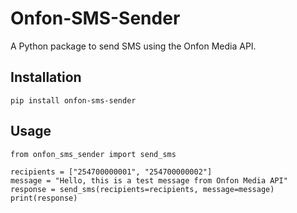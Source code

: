 # Onfon-SMS-Sender
A Python package to send SMS using the Onfon Media API.


## Installation

```
pip install onfon-sms-sender

```

## Usage

```
from onfon_sms_sender import send_sms

recipients = ["254700000001", "254700000002"]
message = "Hello, this is a test message from Onfon Media API"
response = send_sms(recipients=recipients, message=message)
print(response)
```